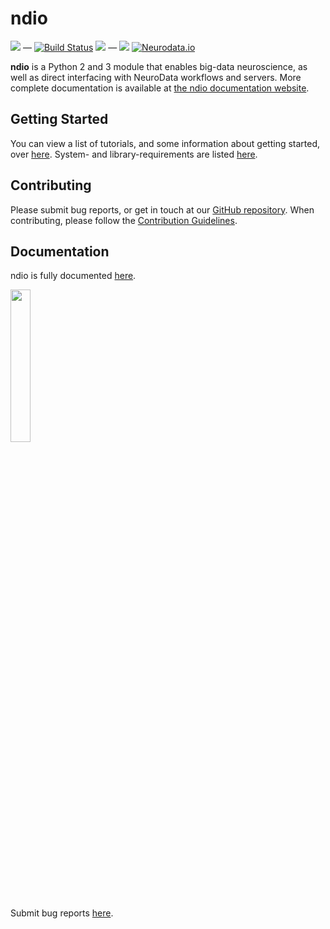 # ndio

[![](https://img.shields.io/pypi/v/ndio.svg)](https://pypi.python.org/pypi/ndio) —
[![Build Status](https://travis-ci.org/neurodata/ndio.svg?branch=master)](https://travis-ci.org/neurodata/ndio)
![](https://img.shields.io/badge/pep8-0E-green.svg?style=flat) —
[![](https://img.shields.io/badge/SfN-2015-blue.svg)](http://www.sfn.org/annual-meeting/neuroscience-2015)
[![Neurodata.io](https://img.shields.io/badge/Visit-neurodata.io-ff69b4.svg)](http://neurodata.io/)


**ndio** is a Python 2 and 3 module that enables big-data neuroscience, as well as direct interfacing with NeuroData workflows and servers. More complete documentation is available at [the ndio documentation website](http://docs.neurodata.io/nddocs/ndio).

## Getting Started
You can view a list of tutorials, and some information about getting started, over [here](http://docs.neurodata.io/nddocs/ndio/tutorials.html). System- and library-requirements are listed [here](http://docs.neurodata.io/nddocs/ndio/importing.html).

## Contributing
Please submit bug reports, or get in touch at our [GitHub repository](https://github.com/neurodata/ndio). When contributing, please follow the [Contribution Guidelines](https://github.com/neurodata/ndio/blob/master/CONTRIBUTING.md).

## Documentation
ndio is fully documented [here](http://docs.neurodata.io/ndio/).

<img src="http://docs.neurodata.io/nddocs/images/ndio.jpg" width="25%">



Submit bug reports [here](https://github.com/neurodata/ndio/issues/new).

